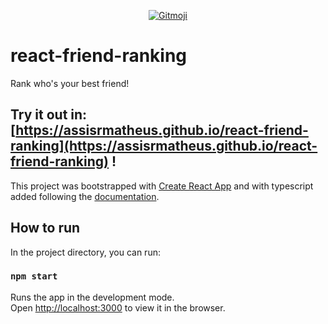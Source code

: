 <p align="center">
	<a href="https://gitmoji.carloscuesta.me">
		<img src="https://img.shields.io/badge/gitmoji-%20😜%20😍-FFDD67.svg?style=flat-square"
			 alt="Gitmoji">
	</a>
</p>

# react-friend-ranking
Rank who's your best friend!

## Try it out in: [https://assisrmatheus.github.io/react-friend-ranking](https://assisrmatheus.github.io/react-friend-ranking) !

This project was bootstrapped with [Create React App](https://github.com/facebook/create-react-app) and with typescript added following the [documentation](https://facebook.github.io/create-react-app/docs/adding-typescript).

## How to run

In the project directory, you can run:

### `npm start`

Runs the app in the development mode.<br>
Open [http://localhost:3000](http://localhost:3000) to view it in the browser.

